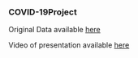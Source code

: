 ### COVID-19Project

Original Data available <a href="https://catalog.data.gov/tr/dataset/covid-19-case-surveillance-public-use-data-0354e">here</a> 

Video of presentation available <a href="https://www.youtube.com/watch?v=4tOn19tZ0uA">here</a> 
